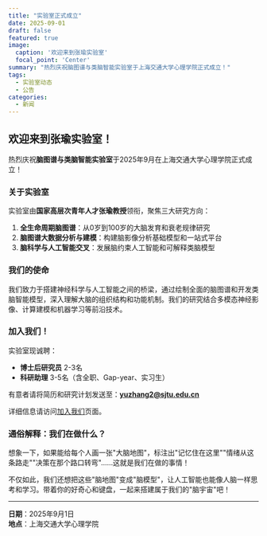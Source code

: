 ```yaml
---
title: "实验室正式成立"
date: 2025-09-01
draft: false
featured: true
image:
  caption: '欢迎来到张瑜实验室'
  focal_point: 'Center'
summary: "热烈庆祝脑图谱与类脑智能实验室于上海交通大学心理学院正式成立！"
tags:
  - 实验室动态
  - 公告
categories:
  - 新闻
---
```


## 欢迎来到张瑜实验室！

热烈庆祝**脑图谱与类脑智能实验室**于2025年9月在上海交通大学心理学院正式成立！

### 关于实验室

实验室由**国家高层次青年人才张瑜教授**领衔，聚焦三大研究方向：

1. **全生命周期脑图谱**：从0岁到100岁的大脑发育和衰老规律研究
2. **脑图谱大数据分析与建模**：构建脑影像分析基础模型和一站式平台
3. **脑科学与人工智能交叉**：发展脑约束人工智能和可解释类脑模型

### 我们的使命

我们致力于搭建神经科学与人工智能之间的桥梁，通过绘制全面的脑图谱和开发类脑智能模型，深入理解大脑的组织结构和功能机制。我们的研究结合多模态神经影像、计算建模和机器学习等前沿技术。

### 加入我们！

实验室现诚聘：
- **博士后研究员** 2-3名
- **科研助理** 3-5名（含全职、Gap-year、实习生）

有意者请将简历和研究计划发送至：**yuzhang2@sjtu.edu.cn**

详细信息请访问[加入我们](/zh/join-us/)页面。

### 通俗解释：我们在做什么？

想象一下，如果能给每个人画一张"大脑地图"，标注出"记忆住在这里""情绪从这条路走""决策在那个路口转弯"......这就是我们在做的事情！

不仅如此，我们还想把这些"脑地图"变成"脑模型"，让人工智能也能像人脑一样思考和学习。带着你的好奇心和键盘，一起来搭建属于我们的"脑宇宙"吧！

---

**日期**：2025年9月1日  
**地点**：上海交通大学心理学院

